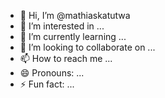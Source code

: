 - 👋 Hi, I’m @mathiaskatutwa
- 👀 I’m interested in ...
- 🌱 I’m currently learning ...
- 💞️ I’m looking to collaborate on ...
- 📫 How to reach me ...
- 😄 Pronouns: ...
- ⚡ Fun fact: ...

<!---
mathiaskatutwa/mathiaskatutwa is a ✨ special ✨ repository because its `README.md` (this file) appears on your GitHub profile.
You can click the Preview link to take a look at your changes.
--->
